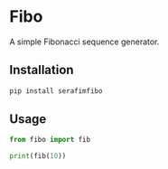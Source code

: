 # Fibo

A simple Fibonacci sequence generator.

## Installation

```bash
pip install serafimfibo
```

## Usage

```python
from fibo import fib

print(fib(10))
```
